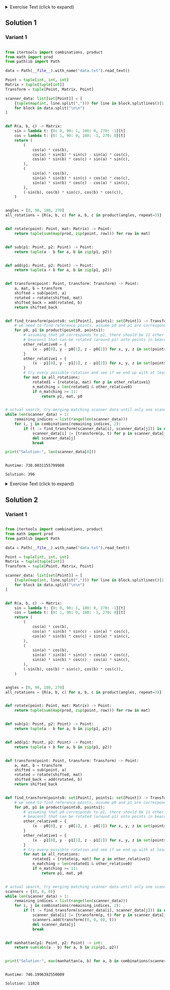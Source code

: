 <details><summary>Exercise Text (click to expand)</summary>

<article class="day-desc"><h2>--- Day 19: Beacon Scanner ---</h2><p>As your <a href="17">probe</a> drifted down through this area, it released an assortment of <em>beacons</em> and <em>scanners</em> into the water. It's difficult to navigate in the pitch black open waters of the ocean trench, but if you can build a map of the trench using data from the scanners, you should be able to safely reach the bottom.</p>
<p>The beacons and scanners float motionless in the water; they're designed to maintain the same position for long periods of time. Each scanner is capable of detecting all beacons in a large cube centered on the scanner; beacons that are at most 1000 units away from the scanner in each of the three axes (<code>x</code>, <code>y</code>, and <code>z</code>) have their precise position determined relative to the scanner. However, scanners cannot detect other scanners. The submarine has automatically summarized the relative positions of beacons detected by each scanner (your puzzle input).</p>
<p>For example, if a scanner is at <code>x,y,z</code> coordinates <code>500,0,-500</code> and there are beacons at <code>-500,1000,-1500</code> and <code>1501,0,-500</code>, the scanner could report that the first beacon is at <code>-1000,1000,-1000</code> (relative to the scanner) but would not detect the second beacon at all.</p>
<p>Unfortunately, while each scanner can report the positions of all detected beacons relative to itself, <em>the scanners do not know their own position</em>. You'll need to determine the positions of the beacons and scanners yourself.</p>
<p>The scanners and beacons map a single contiguous 3d region. This region can be reconstructed by finding pairs of scanners that have overlapping detection regions such that there are <em>at least 12 beacons</em> that both scanners detect within the overlap. By establishing 12 common beacons, you can precisely determine where the scanners are relative to each other, allowing you to reconstruct the beacon map one scanner at a time.</p>
<p>For a moment, consider only two dimensions. Suppose you have the following scanner reports:</p>
<pre><code>--- scanner 0 ---
0,2
4,1
3,3

--- scanner 1 ---
-1,-1
-5,0
-2,1
</code></pre>
<p>Drawing <code>x</code> increasing rightward, <code>y</code> increasing upward, scanners as <code>S</code>, and beacons as <code>B</code>, scanner <code>0</code> detects this:</p>
<pre><code>...B.
B....
....B
S....
</code></pre>
<p>Scanner <code>1</code> detects this:</p>
<pre><code>...B..
B....S
....B.
</code></pre>
<p>For this example, assume scanners only need 3 overlapping beacons. Then, the beacons visible to both scanners overlap to produce the following complete map:</p>
<pre><code>...B..
B....S
....B.
S.....
</code></pre>
<p>Unfortunately, there's a second problem: the scanners also don't know their <em>rotation or facing direction</em>. Due to magnetic alignment, each scanner is rotated some integer number of 90-degree turns around all of the <code>x</code>, <code>y</code>, and <code>z</code> axes. That is, one scanner might call a direction positive <code>x</code>, while another scanner might call that direction negative <code>y</code>. Or, two scanners might agree on which direction is positive <code>x</code>, but one scanner might be upside-down from the perspective of the other scanner. In total, each scanner could be in any of 24 different orientations: facing positive or negative <code>x</code>, <code>y</code>, or <code>z</code>, and considering any of four directions "up" from that facing.</p>
<p>For example, here is an arrangement of beacons as seen from a scanner in the same position but in different orientations:</p>
<pre><code>--- scanner 0 ---
-1,-1,1
-2,-2,2
-3,-3,3
-2,-3,1
5,6,-4
8,0,7

--- scanner 0 ---
1,-1,1
2,-2,2
3,-3,3
2,-1,3
-5,4,-6
-8,-7,0

--- scanner 0 ---
-1,-1,-1
-2,-2,-2
-3,-3,-3
-1,-3,-2
4,6,5
-7,0,8

--- scanner 0 ---
1,1,-1
2,2,-2
3,3,-3
1,3,-2
-4,-6,5
7,0,8

--- scanner 0 ---
1,1,1
2,2,2
3,3,3
3,1,2
-6,-4,-5
0,7,-8
</code></pre>
<p>By finding pairs of scanners that both see at least 12 of the same beacons, you can assemble the entire map. For example, consider the following report:</p>
<pre><code>--- scanner 0 ---
404,-588,-901
528,-643,409
-838,591,734
390,-675,-793
-537,-823,-458
-485,-357,347
-345,-311,381
-661,-816,-575
-876,649,763
-618,-824,-621
553,345,-567
474,580,667
-447,-329,318
-584,868,-557
544,-627,-890
564,392,-477
455,729,728
-892,524,684
-689,845,-530
423,-701,434
7,-33,-71
630,319,-379
443,580,662
-789,900,-551
459,-707,401

--- scanner 1 ---
686,422,578
605,423,415
515,917,-361
-336,658,858
95,138,22
-476,619,847
-340,-569,-846
567,-361,727
-460,603,-452
669,-402,600
729,430,532
-500,-761,534
-322,571,750
-466,-666,-811
-429,-592,574
-355,545,-477
703,-491,-529
-328,-685,520
413,935,-424
-391,539,-444
586,-435,557
-364,-763,-893
807,-499,-711
755,-354,-619
553,889,-390

--- scanner 2 ---
649,640,665
682,-795,504
-784,533,-524
-644,584,-595
-588,-843,648
-30,6,44
-674,560,763
500,723,-460
609,671,-379
-555,-800,653
-675,-892,-343
697,-426,-610
578,704,681
493,664,-388
-671,-858,530
-667,343,800
571,-461,-707
-138,-166,112
-889,563,-600
646,-828,498
640,759,510
-630,509,768
-681,-892,-333
673,-379,-804
-742,-814,-386
577,-820,562

--- scanner 3 ---
-589,542,597
605,-692,669
-500,565,-823
-660,373,557
-458,-679,-417
-488,449,543
-626,468,-788
338,-750,-386
528,-832,-391
562,-778,733
-938,-730,414
543,643,-506
-524,371,-870
407,773,750
-104,29,83
378,-903,-323
-778,-728,485
426,699,580
-438,-605,-362
-469,-447,-387
509,732,623
647,635,-688
-868,-804,481
614,-800,639
595,780,-596

--- scanner 4 ---
727,592,562
-293,-554,779
441,611,-461
-714,465,-776
-743,427,-804
-660,-479,-426
832,-632,460
927,-485,-438
408,393,-506
466,436,-512
110,16,151
-258,-428,682
-393,719,612
-211,-452,876
808,-476,-593
-575,615,604
-485,667,467
-680,325,-822
-627,-443,-432
872,-547,-609
833,512,582
807,604,487
839,-516,451
891,-625,532
-652,-548,-490
30,-46,-14
</code></pre>
<p>Because all coordinates are relative, in this example, all "absolute" positions will be expressed relative to scanner <code>0</code> (using the orientation of scanner <code>0</code> and as if scanner <code>0</code> is at coordinates <code>0,0,0</code>).</p>
<p>Scanners <code>0</code> and <code>1</code> have overlapping detection cubes; the 12 beacons they both detect (relative to scanner <code>0</code>) are at the following coordinates:</p>
<pre><code>-618,-824,-621
-537,-823,-458
-447,-329,318
404,-588,-901
544,-627,-890
528,-643,409
-661,-816,-575
390,-675,-793
423,-701,434
-345,-311,381
459,-707,401
-485,-357,347
</code></pre>
<p>These same 12 beacons (in the same order) but from the perspective of scanner <code>1</code> are:</p>
<pre><code>686,422,578
605,423,415
515,917,-361
-336,658,858
-476,619,847
-460,603,-452
729,430,532
-322,571,750
-355,545,-477
413,935,-424
-391,539,-444
553,889,-390
</code></pre>
<p>Because of this, scanner <code>1</code> must be at <code>68,-1246,-43</code> (relative to scanner <code>0</code>).</p>
<p>Scanner <code>4</code> overlaps with scanner <code>1</code>; the 12 beacons they both detect (relative to scanner <code>0</code>) are:</p>
<pre><code>459,-707,401
-739,-1745,668
-485,-357,347
432,-2009,850
528,-643,409
423,-701,434
-345,-311,381
408,-1815,803
534,-1912,768
-687,-1600,576
-447,-329,318
-635,-1737,486
</code></pre>
<p>So, scanner <code>4</code> is at <code>-20,-1133,1061</code> (relative to scanner <code>0</code>).</p>
<p>Following this process, scanner <code>2</code> must be at <code>1105,-1205,1229</code> (relative to scanner <code>0</code>) and scanner <code>3</code> must be at <code>-92,-2380,-20</code> (relative to scanner <code>0</code>).</p>
<p>The full list of beacons (relative to scanner <code>0</code>) is:</p>
<pre><code>-892,524,684
-876,649,763
-838,591,734
-789,900,-551
-739,-1745,668
-706,-3180,-659
-697,-3072,-689
-689,845,-530
-687,-1600,576
-661,-816,-575
-654,-3158,-753
-635,-1737,486
-631,-672,1502
-624,-1620,1868
-620,-3212,371
-618,-824,-621
-612,-1695,1788
-601,-1648,-643
-584,868,-557
-537,-823,-458
-532,-1715,1894
-518,-1681,-600
-499,-1607,-770
-485,-357,347
-470,-3283,303
-456,-621,1527
-447,-329,318
-430,-3130,366
-413,-627,1469
-345,-311,381
-36,-1284,1171
-27,-1108,-65
7,-33,-71
12,-2351,-103
26,-1119,1091
346,-2985,342
366,-3059,397
377,-2827,367
390,-675,-793
396,-1931,-563
404,-588,-901
408,-1815,803
423,-701,434
432,-2009,850
443,580,662
455,729,728
456,-540,1869
459,-707,401
465,-695,1988
474,580,667
496,-1584,1900
497,-1838,-617
527,-524,1933
528,-643,409
534,-1912,768
544,-627,-890
553,345,-567
564,392,-477
568,-2007,-577
605,-1665,1952
612,-1593,1893
630,319,-379
686,-3108,-505
776,-3184,-501
846,-3110,-434
1135,-1161,1235
1243,-1093,1063
1660,-552,429
1693,-557,386
1735,-437,1738
1749,-1800,1813
1772,-405,1572
1776,-675,371
1779,-442,1789
1780,-1548,337
1786,-1538,337
1847,-1591,415
1889,-1729,1762
1994,-1805,1792
</code></pre>
<p>In total, there are <code><em>79</em></code> beacons.</p>
<p>Assemble the full map of beacons. <em>How many beacons are there?</em></p>
</article>

</details>

## Solution 1

### Variant 1

```python

from itertools import combinations, product
from math import prod
from pathlib import Path

data = Path(__file__).with_name("data.txt").read_text()

Point = tuple[int, int, int]
Matrix = tuple[tuple[int]]
Transform = tuple[Point, Matrix, Point]

scanner_data: list[set[Point]] = [
    {tuple(map(int, line.split(","))) for line in block.splitlines()[1:]}
    for block in data.split("\n\n")
]


def R(a, b, c) -> Matrix:
    sin = lambda t: {0: 0, 90: 1, 180: 0, 270: -1}[t]
    cos = lambda t: {0: 1, 90: 0, 180: -1, 270: 0}[t]
    return (
        (
            cos(a) * cos(b),
            cos(a) * sin(b) * sin(c) - sin(a) * cos(c),
            cos(a) * sin(b) * cos(c) + sin(a) * sin(c),
        ),
        (
            sin(a) * cos(b),
            sin(a) * sin(b) * sin(c) + cos(a) * cos(c),
            sin(a) * sin(b) * cos(c) - cos(a) * sin(c),
        ),
        (-sin(b), cos(b) * sin(c), cos(b) * cos(c)),
    )


angles = [0, 90, 180, 270]
all_rotations = {R(a, b, c) for a, b, c in product(angles, repeat=3)}


def rotate(point: Point, mat: Matrix) -> Point:
    return tuple(sum(map(prod, zip(point, row))) for row in mat)


def sub(p1: Point, p2: Point) -> Point:
    return tuple(a - b for a, b in zip(p1, p2))


def add(p1: Point, p2: Point) -> Point:
    return tuple(a + b for a, b in zip(p1, p2))


def transform(point: Point, transform: Transform) -> Point:
    a, mat, b = transform
    shifted = sub(point, a)
    rotated = rotate(shifted, mat)
    shifted_back = add(rotated, b)
    return shifted_back


def find_transform(points0: set[Point], points1: set[Point]) -> Transform | None:
    # we need to find reference points, assume p0 and p1 are corresponding
    for p0, p1 in product(points0, points1):
        # assuming that p0 corresponds to p1, there should be 11 other points in
        # beacons1 that can be rotated (around p1) onto points in beacons0
        other_relative0 = {
            (x - p0[0], y - p0[1], z - p0[2]) for x, y, z in set(points0) - {p0}
        }
        other_relative1 = {
            (x - p1[0], y - p1[1], z - p1[2]) for x, y, z in set(points1) - {p1}
        }
        # try every possible rotation and see if we end up with at least 11 matches
        for mat in all_rotations:
            rotated1 = {rotate(p, mat) for p in other_relative1}
            n_matching = len(rotated1 & other_relative0)
            if n_matching >= 11:
                return p1, mat, p0


# actual search, try merging matching scanner data until only one scanner is left
while len(scanner_data) > 1:
    remaining_indices = list(range(len(scanner_data)))
    for i, j in combinations(remaining_indices, 2):
        if (t := find_transform(scanner_data[i], scanner_data[j])) is not None:
            scanner_data[i] |= {transform(p, t) for p in scanner_data[j]}
            del scanner_data[j]
            break

print("Solution:", len(scanner_data[0]))


```

```

Runtime: 738.0031155799988

Solution: 396

```

<details><summary>Exercise Text (click to expand)</summary>

<article class="day-desc"><h2 id="part2">--- Part Two ---</h2><p>Sometimes, it's a good idea to appreciate just how <span title="The deepest parts of the ocean are about as deep as the altitude of a normal commercial aircraft, roughly 11 kilometers or 36000 feet.">big</span> the ocean is. Using the <a href="https://en.wikipedia.org/wiki/Taxicab_geometry" target="_blank">Manhattan distance</a>, how far apart do the scanners get?</p>
<p>In the above example, scanners <code>2</code> (<code>1105,-1205,1229</code>) and <code>3</code> (<code>-92,-2380,-20</code>) are the largest Manhattan distance apart. In total, they are <code>1197 + 1175 + 1249 = <em>3621</em></code> units apart.</p>
<p><em>What is the largest Manhattan distance between any two scanners?</em></p>
</article>

</details>

## Solution 2

### Variant 1

```python

from itertools import combinations, product
from math import prod
from pathlib import Path

data = Path(__file__).with_name("data.txt").read_text()

Point = tuple[int, int, int]
Matrix = tuple[tuple[int]]
Transform = tuple[Point, Matrix, Point]

scanner_data: list[set[Point]] = [
    {tuple(map(int, line.split(","))) for line in block.splitlines()[1:]}
    for block in data.split("\n\n")
]


def R(a, b, c) -> Matrix:
    sin = lambda t: {0: 0, 90: 1, 180: 0, 270: -1}[t]
    cos = lambda t: {0: 1, 90: 0, 180: -1, 270: 0}[t]
    return (
        (
            cos(a) * cos(b),
            cos(a) * sin(b) * sin(c) - sin(a) * cos(c),
            cos(a) * sin(b) * cos(c) + sin(a) * sin(c),
        ),
        (
            sin(a) * cos(b),
            sin(a) * sin(b) * sin(c) + cos(a) * cos(c),
            sin(a) * sin(b) * cos(c) - cos(a) * sin(c),
        ),
        (-sin(b), cos(b) * sin(c), cos(b) * cos(c)),
    )


angles = [0, 90, 180, 270]
all_rotations = {R(a, b, c) for a, b, c in product(angles, repeat=3)}


def rotate(point: Point, mat: Matrix) -> Point:
    return tuple(sum(map(prod, zip(point, row))) for row in mat)


def sub(p1: Point, p2: Point) -> Point:
    return tuple(a - b for a, b in zip(p1, p2))


def add(p1: Point, p2: Point) -> Point:
    return tuple(a + b for a, b in zip(p1, p2))


def transform(point: Point, transform: Transform) -> Point:
    a, mat, b = transform
    shifted = sub(point, a)
    rotated = rotate(shifted, mat)
    shifted_back = add(rotated, b)
    return shifted_back


def find_transform(points0: set[Point], points1: set[Point]) -> Transform | None:
    # we need to find reference points, assume p0 and p1 are corresponding
    for p0, p1 in product(points0, points1):
        # assuming that p0 corresponds to p1, there should be 11 other points in
        # beacons1 that can be rotated (around p1) onto points in beacons0
        other_relative0 = {
            (x - p0[0], y - p0[1], z - p0[2]) for x, y, z in set(points0) - {p0}
        }
        other_relative1 = {
            (x - p1[0], y - p1[1], z - p1[2]) for x, y, z in set(points1) - {p1}
        }
        # try every possible rotation and see if we end up with at least 11 matches
        for mat in all_rotations:
            rotated1 = {rotate(p, mat) for p in other_relative1}
            n_matching = len(rotated1 & other_relative0)
            if n_matching >= 11:
                return p1, mat, p0


# actual search, try merging matching scanner data until only one scanner is left
scanners = {(0, 0, 0)}
while len(scanner_data) > 1:
    remaining_indices = list(range(len(scanner_data)))
    for i, j in combinations(remaining_indices, 2):
        if (t := find_transform(scanner_data[i], scanner_data[j])) is not None:
            scanner_data[i] |= {transform(p, t) for p in scanner_data[j]}
            scanners.add(transform((0, 0, 0), t))
            del scanner_data[j]
            break


def manhattan(p1: Point, p2: Point) -> int:
    return sum(abs(a - b) for a, b in zip(p1, p2))


print("Solution:", max(manhattan(a, b) for a, b in combinations(scanners, 2)))


```

```

Runtime: 746.1996392550009

Solution: 11828

```